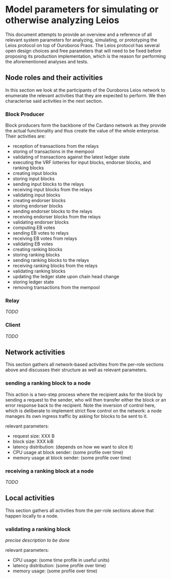 # Model parameters for simulating or otherwise analyzing Leios

This document attempts to provide an overview and a reference of all relevant system parameters for analyzing, simulating, or prototyping the Leios protocol on top of Ouroboros Praos.
The Leios protocol has several open design choices and free parameters that will need to be fixed before proposing its production implementation, which is the reason for performing the aforementioned analyses and tests.

## Node roles and their activities

In this section we look at the participants of the Ouroboros Leios network to enumerate the relevant activities that they are expected to perform.
We then characterise said activities in the next section.

### Block Producer

Block producers form the backbone of the Cardano network as they provide the actual functionality and thus create the value of the whole enterprise.
Their activities are:

- reception of transactions from the relays
- storing of transactions in the mempool
- validating of transactions against the latest ledger state
- executing the VRF lotteries for input blocks, endorser blocks, and ranking blocks
- creating input blocks
- storing input blocks
- sending input blocks to the relays
- receiving input blocks from the relays
- validating input blocks
- creating endorser blocks
- storing endorser blocks
- sending endorser blocks to the relays
- receiving endorser blocks from the relays
- validating endorser blocks
- computing EB votes
- sending EB votes to relays
- receiving EB votes from relays
- validating EB votes
- creating ranking blocks
- storing ranking blocks
- sending ranking blocks to the relays
- receiving ranking blocks from the relays
- validating ranking blocks
- updating the ledger state upon chain head change
- storing ledger state
- removing transactions from the mempool

### Relay

*TODO*

### Client

*TODO*

## Network activities

This section gathers all network-based activities from the per-role sections above and discusses their structure as well as relevant parameters.

### sending a ranking block to a node

This action is a two-step process where the recipient asks for the block by sending a request to the sender, who will then transfer either the block or an error response back to the recipient.
Note the inversion of control here, which is deliberate to implement strict flow control on the network: a node manages its own ingress traffic by asking for blocks to be sent to it.

relevant parameters:

- request size: XXX B
- block size: XXX kiB
- latency distribution: (depends on how we want to slice it)
- CPU usage at block sender: (some profile over time)
- memory usage at block sender: (some profile over time)

### receiving a ranking block at a node

*TODO*

## Local activities

This section gathers all activities from the per-role sections above that happen locally to a node.

### validating a ranking block

*precise description to be done*

relevant parameters:

- CPU usage: (some time profile in useful units)
- latency distribution: (some profile over time)
- memory usage: (some profile over time)
